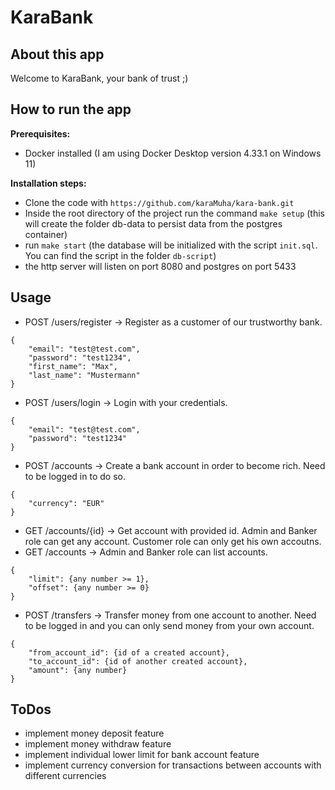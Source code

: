 # KaraBank
## About this app
Welcome to KaraBank, your bank of trust ;)

## How to run the app
**Prerequisites:**
- Docker installed (I am using Docker Desktop version 4.33.1 on Windows 11)

**Installation steps:**
- Clone the code with `https://github.com/karaMuha/kara-bank.git`
- Inside the root directory of the project run the command `make setup` (this will create the folder db-data to persist data from the postgres container)
- run `make start` (the database will be initialized with the script `init.sql`. You can find the script in the folder `db-script`)
- the http server will listen on port 8080 and postgres on port 5433

## Usage
- POST /users/register -> Register as a customer of our trustworthy bank.
```
{
    "email": "test@test.com",
    "password": "test1234",
    "first_name": "Max",
    "last_name": "Mustermann"
}
```
- POST /users/login -> Login with your credentials.
```
{
    "email": "test@test.com",
    "password": "test1234"
}
```
- POST /accounts -> Create a bank account in order to become rich. Need to be logged in to do so.
```
{
    "currency": "EUR"
}
```
- GET /accounts/{id} -> Get account with provided id. Admin and Banker role can get any account. Customer role can only get his own accoutns.
- GET /accounts -> Admin and Banker role can list accounts.
```
{
    "limit": {any number >= 1},
    "offset": {any number >= 0}
}
```
- POST /transfers -> Transfer money from one account to another. Need to be logged in and you can only send money from your own account.
```
{
    "from_account_id": {id of a created account},
    "to_account_id": {id of another created account},
    "amount": {any number}
}
```

## ToDos
- implement money deposit feature
- implement money withdraw feature
- implement individual lower limit for bank account feature
- implement currency conversion for transactions between accounts with different currencies